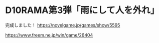 # D10RAMA第3弾「雨にして人を外れ」

完成しました！
https://novelgame.jp/games/show/5595

https://www.freem.ne.jp/win/game/26404
